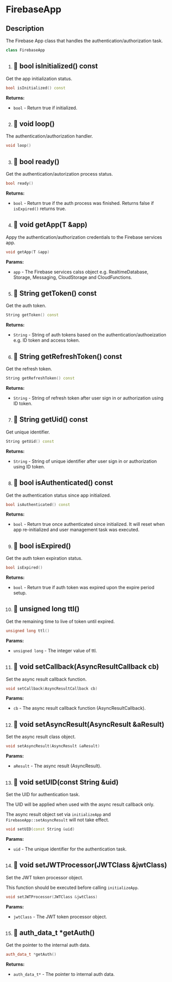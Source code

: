# FirebaseApp

## Description

The Firebase App class that handles the authentication/authorization task.

```cpp
class FirebaseApp
```

1. ## 🔹  bool isInitialized() const

Get the app initialization status.

```cpp
bool isInitialized() const
```

**Returns:**

- `bool` - Return true if initialized.


2. ## 🔹  void loop()

The authentication/authorization handler.

```cpp
void loop()
```

3. ## 🔹  bool ready()

Get the authentication/autorization process status.

```cpp
bool ready()
```

**Returns:**

- `bool` - Return true if the auth process was finished. Returns false if `isExpired()` returns true.


4. ## 🔹  void getApp(T &app)

Appy the authentication/authorization credentials to the Firebase services app.

```cpp
void getApp(T &app)
```

**Params:**

- `app` - The Firebase services calss object e.g. RealtimeDatabase, Storage, Messaging, CloudStorage and CloudFunctions.


5. ## 🔹   String getToken() const

Get the auth token.

```cpp
String getToken() const
```

**Returns:**

- `String` - String of auth tokens based on the authentication/authoeization e.g. ID token and access token.


6. ## 🔹  String getRefreshToken() const

Get the refresh token.

```cpp
String getRefreshToken() const
```

**Returns:**

- `String` - String of refresh token after user sign in or authorization using ID token.

7. ## 🔹  String getUid() const

Get unique identifier.

```cpp
String getUid() const
```

**Returns:**

- `String` - String of unique identifier after user sign in or authorization using ID token.

8. ## 🔹  bool isAuthenticated() const

Get the authentication status since app initialized.

```cpp
bool isAuthenticated() const
```

**Returns:**

- `bool` - Return true once authenticated since initialized. It will reset when app re-initialized and user management task was executed.


9. ## 🔹  bool isExpired()

Get the auth token expiration status.

```cpp
bool isExpired()
```

**Returns:**

- `bool` - Return true if auth token was expired upon the expire period setup.


10. ## 🔹  unsigned long ttl()

Get the remaining time to live of token until expired.

```cpp
unsigned long ttl()
```

**Params:**

- `unsigned long` - The integer value of ttl.


11. ## 🔹  void setCallback(AsyncResultCallback cb) 

Set the async result callback function.

```cpp
void setCallback(AsyncResultCallback cb)
```

**Params:**

- `cb` - The async result callback function (AsyncResultCallback).


12. ## 🔹  void setAsyncResult(AsyncResult &aResult)

Set the async result class object.

```cpp
void setAsyncResult(AsyncResult &aResult)
```

**Params:**

- `aResult` - The async result (AsyncResult).


13. ## 🔹  void setUID(const String &uid)

Set the UID for authentication task.

The UID will be applied when used with the async result callback only.

The async result object set via `initializeApp` and `FirebaseApp::setAsyncResult` will not take effect.

```cpp
void setUID(const String &uid)
```

**Params:**

- `uid` - The unique identifier for the authentication task.

14. ## 🔹  void setJWTProcessor(JWTClass &jwtClass)

Set the JWT token processor object.

This function should be executed before calling `initializeApp`.

```cpp
void setJWTProcessor(JWTClass &jwtClass)
```

**Params:**

- `jwtClass` - The JWT token processor object.

15. ## 🔹  auth_data_t *getAuth()

Get the pointer to the internal auth data.

```cpp
auth_data_t *getAuth()
```

**Returns:**

- `auth_data_t*` - The pointer to internal auth data.
